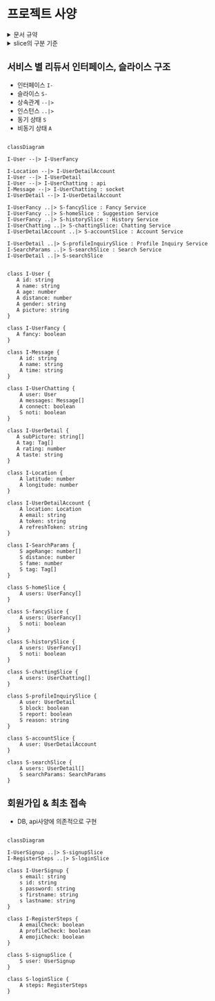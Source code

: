 # 프로젝트 사양

<details>
<summary> 문서 규약 </summary>

UML의 일종인 mermaid를 사용하여 프로젝트의 구조를 설명합니다.

- rule1: 최종구현체는 -Slice의 형태로 끝납니다.
- rule2: 인터페이스는 리듀서들의 인스턴스 타입을 정의합니다.
- rule3: 같은 인터페이스를 사용하더라도 다른 서비스를 위한 상태값은 다른 slice으로 분리되어야 합니다. 추후 도메인 분리를 위한 확장성 고려.
- rule4: api 사양 변경에 상태(state)가 의존적이지 않아야합니다.
- rule5: 필요한 데이터를 나열하고 상위노드부터 필요한 데이터를 골라 하위노드로 이동하는 방식으로 인터페이스를 결정한후 구현체를 추가, 반드시 문서를 업데이트해야 합니다.

</details>

<details>
<summary> slice의 구분 기준 </summary>

> 공통의 인터페이스를 정의한 후 필요한 데이터값에 따라서 특수화

- 동기 데이터 (회원가입 입력, 검색옵션 등)
- 비동기 데이터 (api, socket)
- UI 제어 (기본적으로 뷰를 위한 상태는 컴포넌트 단위로 관리하지만 복잡한 컴포넌트의 경우에만 예외적으로 추가)

</details>

## 서비스 별 리듀서 인터페이스, 슬라이스 구조

- 인터페이스 `I-`
- 슬라이스 `S-`
- 상속관계 `--|>`
- 인스턴스 `..|>`
- 동기 상태 `S`
- 비동기 상태 `A`

```mermaid

classDiagram

I-User --|> I-UserFancy

I-Location --|> I-UserDetailAccount
I-User --|> I-UserDetail
I-User --|> I-UserChatting : api
I-Message --|> I-UserChatting : socket
I-UserDetail --|> I-UserDetailAccount

I-UserFancy ..|> S-fancySlice : Fancy Service
I-UserFancy ..|> S-homeSlice : Suggestion Service
I-UserFancy ..|> S-historySlice : History Service
I-UserChatting ..|> S-chattingSlice: Chatting Service
I-UserDetailAccount ..|> S-accountSlice : Account Service

I-UserDetail ..|> S-profileInquirySlice : Profile Inquiry Service
I-SearchParams ..|> S-searchSlice : Search Service
I-UserDetail ..|> S-searchSlice


class I-User {
   A id: string
   A name: string
   A age: number
   A distance: number
   A gender: string
   A picture: string
}

class I-UserFancy {
   A fancy: boolean
}

class I-Message {
    A id: string
    A name: string
    A time: string
}

class I-UserChatting {
    A user: User
    A messages: Message[]
    A connect: boolean
    S noti: boolean
}

class I-UserDetail {
   A subPicture: string[]
   A tag: Tag[]
   A rating: number
   A taste: string
}

class I-Location {
    A latitude: number
    A longitude: number
}

class I-UserDetailAccount {
    A location: Location
    A email: string
    A token: string
    A refreshToken: string
}

class I-SearchParams {
    S ageRange: number[]
    S distance: number
    S fame: number
    S tag: Tag[]
}

class S-homeSlice {
    A users: UserFancy[]
}

class S-fancySlice {
    A users: UserFancy[]
    S noti: boolean
}

class S-historySlice {
    A users: UserFancy[]
    S noti: boolean
}

class S-chattingSlice {
    A users: UserChatting[]
}

class S-profileInquirySlice {
    A user: UserDetail
    S block: boolean
    S report: boolean
    S reason: string
}

class S-accountSlice {
    A user: UserDetailAccount
}

class S-searchSlice {
    A users: UserDetail[]
    S searchParams: SearchParams
}

```

## 회원가입 & 최초 접속

- DB, api사양에 의존적으로 구현

```mermaid

classDiagram

I-UserSignup ..|> S-signupSlice
I-RegisterSteps ..|> S-loginSlice

class I-UserSignup {
    s email: string
    s id: string
    s password: string
    s firstname: string
    s lastname: string
}

class I-RegisterSteps {
    A emailCheck: boolean
    A profileCheck: boolean
    A emojiCheck: boolean
}

class S-signupSlice {
    S user: UserSignup
}

class S-loginSlice {
    A steps: RegisterSteps
}

```
